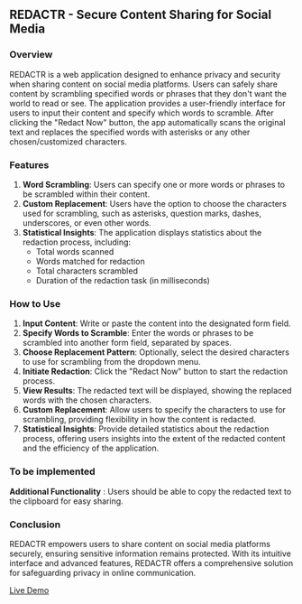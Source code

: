 ## REDACTR - Secure Content Sharing for Social Media

### Overview

REDACTR is a web application designed to enhance privacy and security when sharing content on social media platforms. Users can safely share content by scrambling specified words or phrases that they don't want the world to read or see. The application provides a user-friendly interface for users to input their content and specify which words to scramble. After clicking the "Redact Now" button, the app automatically scans the original text and replaces the specified words with asterisks or any other chosen/customized characters.

### Features

1. **Word Scrambling**: Users can specify one or more words or phrases to be scrambled within their content.
2. **Custom Replacement**: Users have the option to choose the characters used for scrambling, such as asterisks, question marks, dashes, underscores, or even other words.
3. **Statistical Insights**: The application displays statistics about the redaction process, including:
   - Total words scanned
   - Words matched for redaction
   - Total characters scrambled
   - Duration of the redaction task (in milliseconds)

### How to Use

1. **Input Content**: Write or paste the content into the designated form field.
2. **Specify Words to Scramble**: Enter the words or phrases to be scrambled into another form field, separated by spaces.
3. **Choose Replacement Pattern**: Optionally, select the desired characters to use for scrambling from the dropdown menu.
4. **Initiate Redaction**: Click the "Redact Now" button to start the redaction process.
5. **View Results**: The redacted text will be displayed, showing the replaced words with the chosen characters.
6. **Custom Replacement**: Allow users to specify the characters to use for scrambling, providing flexibility in how the content is redacted.
7. **Statistical Insights**: Provide detailed statistics about the redaction process, offering users insights into the extent of the redacted content and the efficiency of the application.

### To be implemented

**Additional Functionality** : Users should be able to copy the redacted text to the clipboard for easy sharing.

### Conclusion

REDACTR empowers users to share content on social media platforms securely, ensuring sensitive information remains protected. With its intuitive interface and advanced features, REDACTR offers a comprehensive solution for safeguarding privacy in online communication.

[Live Demo](https://redactit.netlify.app)
